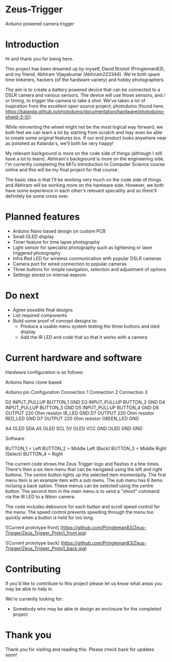 # Zeus-Trigger
Arduino powered camera trigger

# Introduction
Hi and thank you for being here.

This project has been dreamed up by myself, David Bristoll (Pringleman83), and my friend, Abhiram Vijayakumar (Abhiram223344). We're both spare time tinkerers, hackers (of the hardware variety) and hobby photographers.

The aim is to create a battery powered device that can be connected to a DSLR camera and various sensors. The device will use those sensors, and / or timing, to trigger the camera to take a shot. We've taken a lot of inspiration from the excellent open source project;  photoduino (found here: https://kalanda.github.io/photoduino/documentation/hardware/photoduino-shield-3-0/).

While reinventing the wheel might not be the most logical way forward, we both feel we can learn a lot by starting from scratch and may even be able to create some original features too. If our end product looks anywhere near as polished as Kalanda's, we'll both be very happy!

My relevant background is more on the code side of things (although I still have a lot to learn). Abhiram's background is more on the engineering side. I'm currently completing the MITx Introduction to Computer Science course online and this will be my final project for that course.

The basic idea is that I'll be working very much on the code side of things and Abhiram will be working more on the hardware side. However, we both have some experience in each other's relevant specaility and so there'll definitely be some cross over.

# Planned features

* Arduino Nano based design on custom PCB
* Small OLED display
* Timer feature for time lapse photography
* Light sensor for specialist photography such as lightening or laser triggered photography
* Infra Red LED for wireless communication with popular DSLR cameras
* Camera port for wired connection to popular cameras
* Three buttons for simple navigation, selection and adjustment of options
* Settings stored on internal eeprom

# Do next

* Agree possible final designs
* List required components
* Build some proof of concept designs to:
  * Produce a usable menu system testing the three buttons and oled display
  * Add the IR LED and code that so that it works with a camera
  
# Current hardware and software

Hardware configuration is as follows:

Arduino Nano clone based

Arduino pin						Configuration						Connection 1						Connection 2						Connection 3

D2															INPUT_PULLUP							BUTTON_1										GND
D3															INPUT_PULLUP							BUTTON_2										GND
D4															INPUT_PULLUP							BUTTON_3										GND
D5															INPUT_PULLUP							BUTTON_4										GND
D6															OUTPUT													220 Ohm resistor		IR_LED													GND
D7															OUTPUT													220 Ohm resistor		RED_LED												GND
D7															OUTPUT													220 Ohm resistor		GREEN_LED										GND

A4															OLED SDA
A5															OLED SCL
5V															OLED VCC
GND														OLED GND												GND

Software

BUTTON_1 = Left
BUTTON_2 = Middle Left (Back)
BUTTON_3 = Middle Right (Select)
BUTTON_4 = Right

The current code shows the Zeus Trigger logo and flashes it a few times.
There's then a six item menu that can be navigated using the left and right buttons.
The centre button lights up the selected item momentarily.
The first menu item is an example item with a sub menu.
The sub menu has 6 items incluing a back option. These menus can be selected using the centre button.
The second item in the main menu is to send a "shoot" command via the IR LED to a Nikon camera.

The code includes debounce for each button and scroll speed control for the menu.
The speed control prevents speeding through the menu too quickly when a button is held for too long.

![Current prototype front] (https://github.com/Pringleman83/Zeus-Trigger/Zeus_Trigger_Proto1_front.jpg)

![Current prototype back] (https://github.com/Pringleman83/Zeus-Trigger/Zeus_Trigger_Proto1_back.jpg)

# Contributing

If you'd like to contribute to this project please let us know what areas you may be able to help in.

We're currently looking for:

* Somebody who may be able to design an enclosure for the completed project

# Thank you

Thank you for visiting and reading this. Please check back for updates soon!

